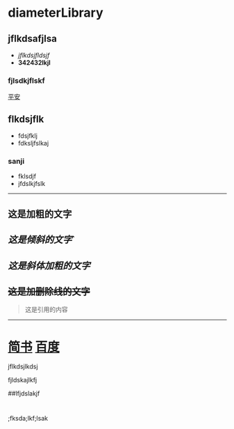 # diameterLibrary
## jflkdsafjlsa
- *jflkdsjfldsjf*
- **342432lkjl**
### fjlsdkjflskf
[平安](http://www.pingan.com)
## flkdsjflk
* fdsjfklj
* fdksljfslkaj
### sanji
- fklsdjf
- jfdslkjfslk
---
**这是加粗的文字**
---
*这是倾斜的文字*`
---
***这是斜体加粗的文字***
---
~~这是加删除线的文字~~
---
>这是引用的内容
---
[简书](http://jianshu.com)
[百度](http://baidu.com)
=======

jflkdsjlkdsj



fjldskajlkfj

##lfjdslakjf

# 

;fksda;lkf;lsak
